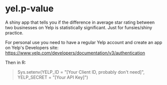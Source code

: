 # yel.p-value
A shiny app that tells you if the difference in average star rating between two businesses on Yelp is statistically significant. Just for funsies/shiny practice.

For personal use you need to have a regular Yelp account and create an app on Yelp's Developers site: https://www.yelp.com/developers/documentation/v3/authentication

Then in R:
> Sys.setenv(YELP_ID = "[Your Client ID, probably don't need]",
YELP_SECRET = "[Your API Key]")
